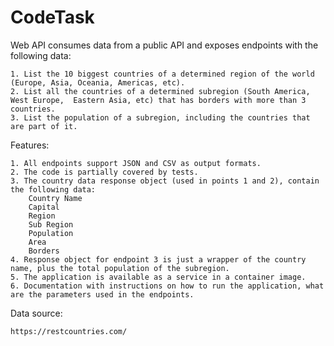# CodeTask

Web API consumes data from a public API and exposes endpoints with the following data:

    1. List the 10 biggest countries of a determined region of the world (Europe, Asia, Oceania, Americas, etc).
    2. List all the countries of a determined subregion (South America, West Europe,  Eastern Asia, etc) that has borders with more than 3 countries.
    3. List the population of a subregion, including the countries that are part of it.

Features:

    1. All endpoints support JSON and CSV as output formats.
    2. The code is partially covered by tests.
    3. The country data response object (used in points 1 and 2), contain the following data:
        Country Name
        Capital
        Region
        Sub Region
        Population
        Area
        Borders
    4. Response object for endpoint 3 is just a wrapper of the country name, plus the total population of the subregion.
    5. The application is available as a service in a container image.
    6. Documentation with instructions on how to run the application, what are the parameters used in the endpoints.


Data source:

    https://restcountries.com/


